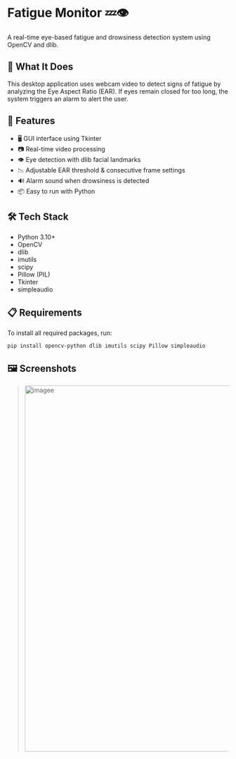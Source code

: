 # Fatigue Monitor 💤👁️

A real-time eye-based fatigue and drowsiness detection system using OpenCV and dlib.

## 🧠 What It Does

This desktop application uses webcam video to detect signs of fatigue by analyzing the Eye Aspect Ratio (EAR). If eyes remain closed for too long, the system triggers an alarm to alert the user.

## 🚀 Features

- 🖥️ GUI interface using Tkinter
- 📷 Real-time video processing
- 👁️ Eye detection with dlib facial landmarks
- 📉 Adjustable EAR threshold & consecutive frame settings
- 🔊 Alarm sound when drowsiness is detected
- 📦 Easy to run with Python

## 🛠️ Tech Stack

- Python 3.10+
- OpenCV
- dlib
- imutils
- scipy
- Pillow (PIL)
- Tkinter
- simpleaudio

## 📋 Requirements

To install all required packages, run:

```bash
pip install opencv-python dlib imutils scipy Pillow simpleaudio
```

## 🖼️ Screenshots

> <img width="1202" height="832" alt="imagee" src="https://github.com/user-attachments/assets/c5ba2dbe-c330-417f-aaa6-eb1a2a03c78a" />

